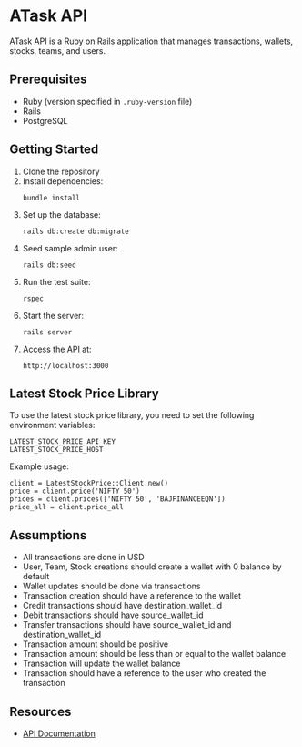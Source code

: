 # ATask API

ATask API is a Ruby on Rails application that manages transactions, wallets, stocks, teams, and users.

## Prerequisites

- Ruby (version specified in `.ruby-version` file)
- Rails
- PostgreSQL

## Getting Started

1. Clone the repository
2. Install dependencies:
   ```
   bundle install
   ```
3. Set up the database:
   ```
   rails db:create db:migrate
   ```
4. Seed sample admin user:
   ```
   rails db:seed
   ```
5. Run the test suite:
   ```
   rspec
   ```
6. Start the server:
   ```
   rails server
   ```
7. Access the API at:
   ```
   http://localhost:3000
   ```

## Latest Stock Price Library
To use the latest stock price library, you need to set the following environment variables:
   ```
   LATEST_STOCK_PRICE_API_KEY
   LATEST_STOCK_PRICE_HOST
   ```
Example usage:
   ```
   client = LatestStockPrice::Client.new()
   price = client.price('NIFTY 50')
   prices = client.prices(['NIFTY 50', 'BAJFINANCEEQN'])
   price_all = client.price_all
   ```

## Assumptions

- All transactions are done in USD
- User, Team, Stock creations should create a wallet with 0 balance by default
- Wallet updates should be done via transactions
- Transaction creation should have a reference to the wallet
- Credit transactions should have destination_wallet_id
- Debit transactions should have source_wallet_id
- Transfer transactions should have source_wallet_id and destination_wallet_id
- Transaction amount should be positive
- Transaction amount should be less than or equal to the wallet balance
- Transaction will update the wallet balance
- Transaction should have a reference to the user who created the transaction

## Resources

- [API Documentation](https://documenter.getpostman.com/view/34866725/2sAXjDeafm)

